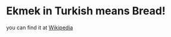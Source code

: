 # Ekmek in Turkish means Bread!

you can find it at [Wikipedia](https://tr.wikipedia.org/wiki/Ekmek)